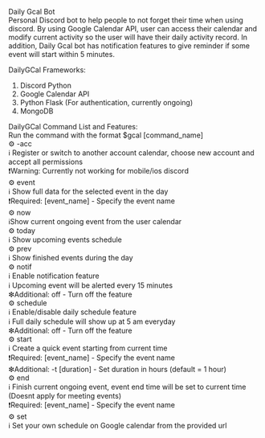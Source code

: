 Daily Gcal Bot <br />
Personal Discord bot to help people to not forget their time when using discord. By using Google Calendar API, user can access their calendar and modify 
current activity so the user will have their daily activity record. In addition, Daily Gcal bot has notification features to give reminder if some event will start within 5 minutes. <br />

DailyGCal Frameworks: <br />
1. Discord Python <br />
2. Google Calendar API <br />
3. Python Flask (For authentication, currently ongoing) <br />
4. MongoDB <br />

DailyGCal Command List and Features:<br />
Run the command with the format $gcal [command_name]<br />
⚙ -acc<br />
ℹ Register or switch to another account calendar, choose new account and accept all permissions<br />
❗Warning: Currently not working for mobile/ios discord<br />
⚙ event <br />
ℹ Show full data for the selected event in the day<br />
❗Required: [event_name] - Specify the event name<br />
⚙ now<br />
ℹShow current ongoing event from the user calendar<br />
⚙ today<br />
ℹ Show upcoming events schedule<br />
⚙ prev<br />
ℹ Show finished events during the day<br />
⚙ notif<br />
ℹ Enable notification feature<br />
ℹ Upcoming event will be alerted every 15 minutes<br />
❇Additional: off - Turn off the feature<br />
⚙ schedule<br />
ℹ Enable/disable daily schedule feature<br />
ℹ Full daily schedule will show up at 5 am everyday<br />
❇Additional: off - Turn off the feature<br />
⚙ start<br />
ℹ Create a quick event starting from current time<br />
❗Required: [event_name] - Specify the event name<br />
❇Additional: -t [duration] - Set duration in hours (default = 1 hour)<br />
⚙ end<br />
ℹ Finish current ongoing event, event end time will be set to current time (Doesnt apply for meeting events)<br />
❗Required: [event_name] - Specify the event name<br />
⚙ set<br />
ℹ Set your own schedule on Google calendar from the provided url<br />
